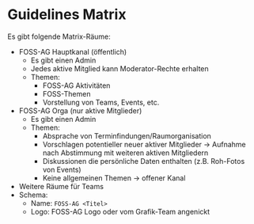 # Guidelines Matrix

Es gibt folgende Matrix-Räume:

- FOSS-AG Hauptkanal (öffentlich)
  - Es gibt einen Admin
  - Jedes aktive Mitglied kann Moderator-Rechte erhalten
  - Themen:
    - FOSS-AG Aktivitäten
    - FOSS-Themen
    - Vorstellung von Teams, Events, etc.
- FOSS-AG Orga (nur aktive Mitglieder)
  - Es gibt einen Admin
  - Themen:
    - Absprache von Terminfindungen/Raumorganisation
    - Vorschlagen potentieller neuer aktiver Mitglieder -> Aufnahme nach Abstimmung mit weiteren aktiven Mitgliedern
    - Diskussionen die persönliche Daten enthalten (z.B. Roh-Fotos von Events)
    - Keine allgemeinen Themen -> offener Kanal
- Weitere Räume für Teams
- Schema:
  - Name: `FOSS-AG <Titel>`
  - Logo: FOSS-AG Logo oder vom Grafik-Team angenickt
